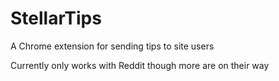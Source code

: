 # StellarTips
A Chrome extension for sending tips to site users

Currently only works with Reddit though more are on their way
